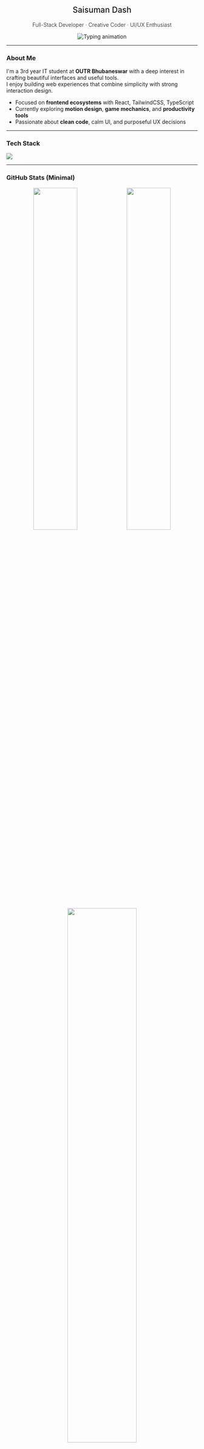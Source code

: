 <h2 align="center" style="font-weight: 500;">Saisuman Dash</h2>
<p align="center" style="font-weight: 300;">Full-Stack Developer · Creative Coder · UI/UX Enthusiast</p>

<p align="center">
  <img src="https://readme-typing-svg.demolab.com?font=Fira+Code&pause=1000&center=true&vCenter=true&width=380&lines=Building+dark+UIs+with+soul.;React%2C+Tailwind%2C+TypeScript.;Loving+motion+and+minimalism.;Clean+code+%2B+clean+design." alt="Typing animation" />
</p>

---

### About Me

I'm a 3rd year IT student at **OUTR Bhubaneswar** with a deep interest in crafting beautiful interfaces and useful tools.  
I enjoy building web experiences that combine simplicity with strong interaction design.

- Focused on **frontend ecosystems** with React, TailwindCSS, TypeScript  
- Currently exploring **motion design**, **game mechanics**, and **productivity tools**  
- Passionate about **clean code**, calm UI, and purposeful UX decisions

---

### Tech Stack

<p align="left">
  <img src="https://skillicons.dev/icons?i=react,tailwind,ts,js,nodejs,express,mongodb,firebase,cpp,python,git,github,vscode&perline=8" />
</p>

---

### GitHub Stats (Minimal)

<div align="center">
  <img src="https://github-readme-stats.vercel.app/api?username=Saisuman-dash&show_icons=true&hide_title=true&theme=tokyonight&hide_border=true&count_private=true" width="48%" />
  <img src="https://github-readme-stats.vercel.app/api/top-langs/?username=Saisuman-dash&layout=compact&theme=tokyonight&hide_border=true" width="48%" />
</div>

<div align="center" style="margin-top: 20px;">
  <img src="https://github-readme-streak-stats.herokuapp.com/?user=Saisuman-dash&theme=tokyonight&hide_border=true" width="60%" />
</div>

---

### Projects

- [`Reading Tracker`](https://github.com/Saisuman-dash/reading-tracker) — GitHub-like streaks, stats, and session notes for your reading habit  
- [`Carrom Game`](https://github.com/Saisuman-dash/carrom-game) — Multiplayer web carrom game with physics and clean visuals  

<!-- (Hidden surprise project is safe 😉) -->

---

### Get in Touch

- 📫 `saisumandash0@gmail.com`  
- 🔗 [linkedin.com/in/saisumandash](https://linkedin.com/in/saisumandash)  
- 📱 `+91 8984306110`

---

<p align="center" style="font-style: italic; color: gray;">
  “Design is not just what it looks like and feels like. Design is how it works.” — Steve Jobs
</p>
